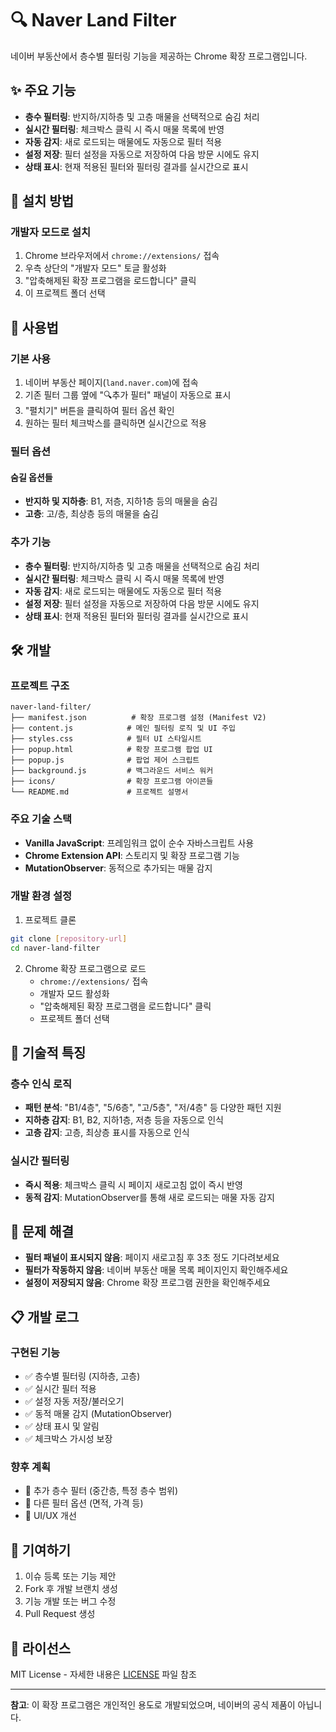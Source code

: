 # 🔍 Naver Land Filter

네이버 부동산에서 층수별 필터링 기능을 제공하는 Chrome 확장 프로그램입니다.

## ✨ 주요 기능

- **층수 필터링**: 반지하/지하층 및 고층 매물을 선택적으로 숨김 처리
- **실시간 필터링**: 체크박스 클릭 시 즉시 매물 목록에 반영
- **자동 감지**: 새로 로드되는 매물에도 자동으로 필터 적용
- **설정 저장**: 필터 설정을 자동으로 저장하여 다음 방문 시에도 유지
- **상태 표시**: 현재 적용된 필터와 필터링 결과를 실시간으로 표시

## 🚀 설치 방법

### 개발자 모드로 설치

1. Chrome 브라우저에서 `chrome://extensions/` 접속
2. 우측 상단의 "개발자 모드" 토글 활성화
3. "압축해제된 확장 프로그램을 로드합니다" 클릭
4. 이 프로젝트 폴더 선택

## 🎯 사용법

### 기본 사용

1. 네이버 부동산 페이지(`land.naver.com`)에 접속
2. 기존 필터 그룹 옆에 "🔍추가 필터" 패널이 자동으로 표시
3. "펼치기" 버튼을 클릭하여 필터 옵션 확인
4. 원하는 필터 체크박스를 클릭하면 실시간으로 적용

### 필터 옵션

#### 숨길 옵션들

- **반지하 및 지하층**: B1, 저층, 지하1층 등의 매물을 숨김
- **고층**: 고/층, 최상층 등의 매물을 숨김

### 추가 기능

- **층수 필터링**: 반지하/지하층 및 고층 매물을 선택적으로 숨김 처리
- **실시간 필터링**: 체크박스 클릭 시 즉시 매물 목록에 반영
- **자동 감지**: 새로 로드되는 매물에도 자동으로 필터 적용
- **설정 저장**: 필터 설정을 자동으로 저장하여 다음 방문 시에도 유지
- **상태 표시**: 현재 적용된 필터와 필터링 결과를 실시간으로 표시

## 🛠️ 개발

### 프로젝트 구조

```
naver-land-filter/
├── manifest.json          # 확장 프로그램 설정 (Manifest V2)
├── content.js            # 메인 필터링 로직 및 UI 주입
├── styles.css            # 필터 UI 스타일시트
├── popup.html            # 확장 프로그램 팝업 UI
├── popup.js              # 팝업 제어 스크립트
├── background.js         # 백그라운드 서비스 워커
├── icons/                # 확장 프로그램 아이콘들
└── README.md             # 프로젝트 설명서
```

### 주요 기술 스택

- **Vanilla JavaScript**: 프레임워크 없이 순수 자바스크립트 사용
- **Chrome Extension API**: 스토리지 및 확장 프로그램 기능
- **MutationObserver**: 동적으로 추가되는 매물 감지

### 개발 환경 설정

1. 프로젝트 클론

```bash
git clone [repository-url]
cd naver-land-filter
```

2. Chrome 확장 프로그램으로 로드
   - `chrome://extensions/` 접속
   - 개발자 모드 활성화
   - "압축해제된 확장 프로그램을 로드합니다" 클릭
   - 프로젝트 폴더 선택

## 🔧 기술적 특징

### 층수 인식 로직

- **패턴 분석**: "B1/4층", "5/6층", "고/5층", "저/4층" 등 다양한 패턴 지원
- **지하층 감지**: B1, B2, 지하1층, 저층 등을 자동으로 인식
- **고층 감지**: 고층, 최상층 표시를 자동으로 인식

### 실시간 필터링

- **즉시 적용**: 체크박스 클릭 시 페이지 새로고침 없이 즉시 반영
- **동적 감지**: MutationObserver를 통해 새로 로드되는 매물 자동 감지

## 🐛 문제 해결

- **필터 패널이 표시되지 않음**: 페이지 새로고침 후 3초 정도 기다려보세요
- **필터가 작동하지 않음**: 네이버 부동산 매물 목록 페이지인지 확인해주세요
- **설정이 저장되지 않음**: Chrome 확장 프로그램 권한을 확인해주세요

## 📋 개발 로그

### 구현된 기능

- ✅ 층수별 필터링 (지하층, 고층)
- ✅ 실시간 필터 적용
- ✅ 설정 자동 저장/불러오기
- ✅ 동적 매물 감지 (MutationObserver)
- ✅ 상태 표시 및 알림
- ✅ 체크박스 가시성 보장

### 향후 계획

- 🔄 추가 층수 필터 (중간층, 특정 층수 범위)
- 🔄 다른 필터 옵션 (면적, 가격 등)
- 🔄 UI/UX 개선

## 🤝 기여하기

1. 이슈 등록 또는 기능 제안
2. Fork 후 개발 브랜치 생성
3. 기능 개발 또는 버그 수정
4. Pull Request 생성

## 📄 라이선스

MIT License - 자세한 내용은 [LICENSE](LICENSE) 파일 참조

---

**참고**: 이 확장 프로그램은 개인적인 용도로 개발되었으며, 네이버의 공식 제품이 아닙니다.
